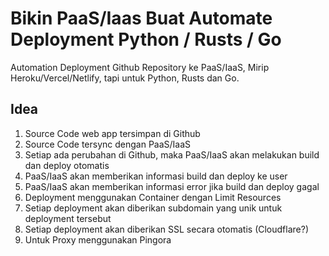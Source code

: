 # Bikin PaaS/Iaas Buat Automate Deployment Python / Rusts / Go

Automation Deployment Github Repository ke PaaS/IaaS, Mirip Heroku/Vercel/Netlify, tapi untuk Python, Rusts dan Go.

## Idea
1. Source Code web app tersimpan di Github
2. Source Code tersync dengan PaaS/IaaS
3. Setiap ada perubahan di Github, maka PaaS/IaaS akan melakukan build dan deploy otomatis
4. PaaS/IaaS akan memberikan informasi build dan deploy ke user
5. PaaS/IaaS akan memberikan informasi error jika build dan deploy gagal
6. Deployment menggunakan Container dengan Limit Resources
7. Setiap deployment akan diberikan subdomain yang unik untuk deployment tersebut
8. Setiap deployment akan diberikan SSL secara otomatis (Cloudflare?)
9. Untuk Proxy menggunakan Pingora